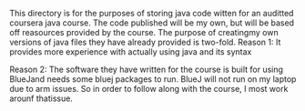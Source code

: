 This directory is for the purposes of storing java code witten for an
auditted coursera java course. The code published will be my own,
but will be based off reasources provided by the course. The purpose of creatingmy own versions of java files they have already provided is two-fold.
Reason 1: It provides more experience with actually using java and its syntax


Reason 2: The software they have written for the course is built for using BlueJand needs some bluej packages to run. BlueJ will not run on my laptop due to 
arm issues. So in order to follow along with the course, I most work arounf thatissue.
